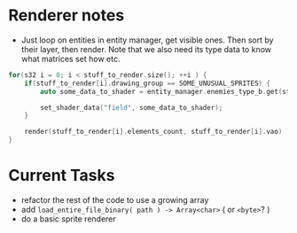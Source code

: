 # Renderer notes
* Just loop on entities in entity manager, get visible ones. Then sort by their layer, then render. Note that we also need its type data to know what matrices set how etc.

```cpp
for(s32 i = 0; i < stuff_to_render.size(); ++i ) {
    if(stuff_to_render[i].drawing_group == SOME_UNUSUAL_SPRITES) {
        auto some_data_to_shader = entity_manager.enemies_type_b.get(stuff_to_render[i].unique_parent_id );

        set_shader_data("field", some_data_to_shader);
    }

    render(stuff_to_render[i].elements_count, stuff_to_render[i].vao)
}
```

# **Current Tasks**
* refactor the rest of the code to use a growing array
* add `load_entire_file_binary( path ) -> Array<char>` ( or `<byte>`? )
* do a basic sprite renderer
